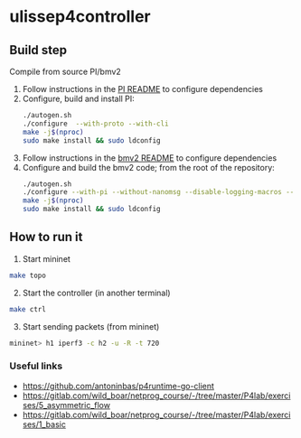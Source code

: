 # ulissep4controller

## Build step

Compile from source PI/bmv2

1.  Follow instructions in the [PI README](https://github.com/p4lang/PI#dependencies) to configure dependencies
1.  Configure, build and install PI:
    ```bash
    ./autogen.sh
    ./configure  --with-proto --with-cli
    make -j$(nproc)
    sudo make install && sudo ldconfig
    ```
1.  Follow instructions in the [bmv2 README](https://github.com/p4lang/behavioral-model/blob/main/README.md) to configure dependencies
1.  Configure and build the bmv2 code; from the root of the repository:
    ```bash
    ./autogen.sh
    ./configure --with-pi --without-nanomsg --disable-logging-macros --disable-elogger 'CXXFLAGS=-g -O3' 'CFLAGS=-g -O3'
    make -j$(nproc)
    sudo make install && sudo ldconfig
    ```

## How to run it

1. Start mininet
```bash
make topo
```

2. Start the controller (in another terminal)
```bash
make ctrl
```

3. Start sending packets (from mininet)
```bash
mininet> h1 iperf3 -c h2 -u -R -t 720
```

### Useful links

- https://github.com/antoninbas/p4runtime-go-client
- https://gitlab.com/wild_boar/netprog_course/-/tree/master/P4lab/exercises/5_asymmetric_flow
- https://gitlab.com/wild_boar/netprog_course/-/tree/master/P4lab/exercises/1_basic
